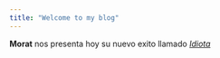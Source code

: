 ```yaml
---
title: "Welcome to my blog"
---
```

**Morat** nos presenta hoy su nuevo exito llamado [*Idiota*](https://www.youtube.com/watch?v=wxIU03Llxwg)
